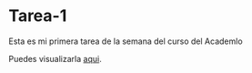 # Tarea-1

Esta es mi primera tarea de la semana del curso del Academlo

Puedes visualizarla [aqui](https://edgar-h.github.io/Tarea-1/).
